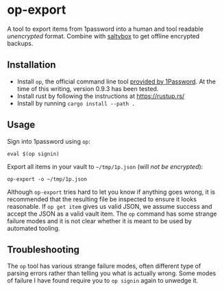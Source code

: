 # op-export

A tool to export items from 1password into a human and tool readable *unencrypted* format. Combine with [saltybox](https://github.com/scode/saltybox) to get offline encrypted backups.

## Installation

* Install `op`, the official command line tool [provided by 1Password](https://1password.com/downloads/command-line/).
  At the time of this writing, version 0.9.3 has been tested.
* Install rust by following the instructions at https://rustup.rs/
* Install by running `cargo install --path .`

## Usage

Sign into 1password using `op`:

```
eval $(op signin)
```

Export all items in your vault to `~/tmp/1p.json` (will *not be encrypted*):

```
op-export -o ~/tmp/1p.json
```

Although `op-export` tries hard to let you know if anything goes wrong, it is recommended that the resulting file be inspected to ensure it looks reasonable. If `op get item` gives us valid JSON, we assume success and accept the JSON as a valid vault item. The `op` command has some strange failure modes and it is not clear whether it is meant to be used by automated tooling.

## Troubleshooting

The `op` tool has various strange failure modes, often different type of parsing errors rather than telling you what is actually wrong. Some modes of failure I have found require you to `op signin` again to unwedge it.
